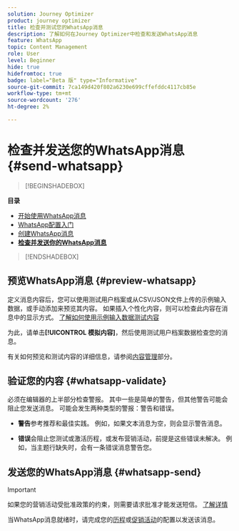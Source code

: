 ```yaml
---
solution: Journey Optimizer
product: journey optimizer
title: 检查并测试您的WhatsApp消息
description: 了解如何在Journey Optimizer中检查和发送WhatsApp消息
feature: WhatsApp
topic: Content Management
role: User
level: Beginner
hide: true
hidefromtoc: true
badge: label="Beta 版" type="Informative"
source-git-commit: 7ca149d420f802a6230e699cffefddc4117cb85e
workflow-type: tm+mt
source-wordcount: '276'
ht-degree: 2%

---
```


# 检查并发送您的WhatsApp消息 {#send-whatsapp}

>[!BEGINSHADEBOX]

**目录**

* [开始使用WhatsApp消息](get-started-whatsapp.md)
* [WhatsApp配置入门](whatsapp-configuration.md)
* [创建WhatsApp消息](create-whatsapp.md)
* **[检查并发送你的WhatsApp消息](send-whatsapp.md)**

>[!ENDSHADEBOX]

## 预览WhatsApp消息 {#preview-whatsapp}

定义消息内容后，您可以使用测试用户档案或从CSV/JSON文件上传的示例输入数据，或手动添加来预览其内容。 如果插入个性化内容，则可以检查此内容在消息中的显示方式。 [了解如何使用示例输入数据测试内容](../test-approve/simulate-sample-input.md)

为此，请单击&#x200B;**[!UICONTROL 模拟内容]**，然后使用测试用户档案数据检查您的消息。

有关如何预览和测试内容的详细信息，请参阅[内容管理](../content-management/preview-test.md)部分。

## 验证您的内容 {#whatsapp-validate}

必须在编辑器的上半部分检查警报。 其中一些是简单的警告，但其他警告可能会阻止您发送消息。 可能会发生两种类型的警报：警告和错误。

* **警告**&#x200B;参考推荐和最佳实践。 例如，如果文本消息为空，则会显示警告消息。

* **错误**&#x200B;会阻止您测试或激活历程，或发布营销活动，前提是这些错误未解决。 例如，当主题行缺失时，会有一条错误消息警告您。

## 发送您的WhatsApp消息 {#whatsapp-send}

>[!IMPORTANT]
>
> 如果您的营销活动受批准政策的约束，则需要请求批准才能发送短信。 [了解详情](../test-approve/gs-approval.md)

当WhatsApp消息就绪时，请完成您的[历程](../building-journeys/publishing-the-journey.md)或[促销活动](../campaigns/review-activate-campaign.md)的配置以发送该消息。
